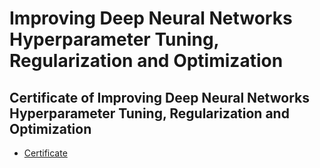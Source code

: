 # Improving Deep Neural Networks Hyperparameter Tuning, Regularization and Optimization
## Certificate of Improving Deep Neural Networks Hyperparameter Tuning, Regularization and Optimization
* [Certificate]()
